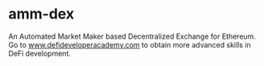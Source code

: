 # amm-dex
An Automated Market Maker based Decentralized Exchange for Ethereum.  Go to www.defideveloperacademy.com to obtain more advanced skills in DeFi development.
